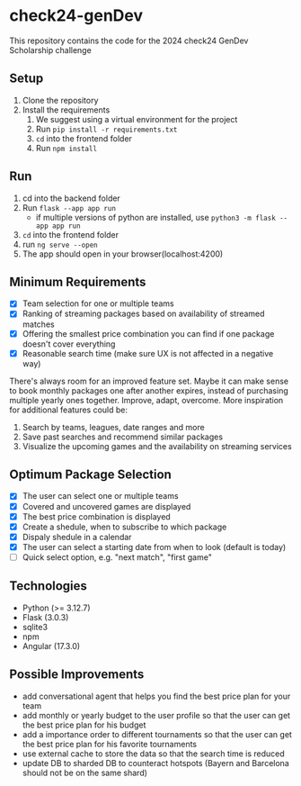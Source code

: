 # check24-genDev
This repository contains the code for the 2024 check24 GenDev Scholarship challenge

## Setup
1. Clone the repository
2. Install the requirements
   1. We suggest using a virtual environment for the project
   2. Run `pip install -r requirements.txt`
   3. `cd` into the frontend folder
   4. Run `npm install`

   
## Run
1. cd into the backend folder
2. Run `flask --app app run`
    * if multiple versions of python are installed, use `python3 -m flask --app app run`
3. `cd` into the frontend folder
4. run `ng serve --open`
5. The app should open in your browser(localhost:4200)

## Minimum Requirements
- [X] Team selection for one or multiple teams
- [X] Ranking of streaming packages based on availability of streamed matches
- [X] Offering the smallest price combination you can find if one package doesn't cover everything
- [X] Reasonable search time (make sure UX is not affected in a negative way)

There's always room for an improved feature set. Maybe it can make sense to book monthly packages one after another expires, instead of purchasing multiple yearly ones together. Improve, adapt, overcome.
More inspiration for additional features could be:

1. Search by teams, leagues, date ranges and more
2. Save past searches and recommend similar packages
3. Visualize the upcoming games and the availability on streaming services



## Optimum Package Selection
- [X] The user can select one or multiple teams
- [X] Covered and uncovered games are displayed
- [X] The best price combination is displayed
- [X] Create a shedule, when to subscribe to which package
- [X] Dispaly shedule in a calendar
- [X] The user can select a starting date from when to look (default is today)
- [ ] Quick select option, e.g. "next match", "first game"

## Technologies
- Python (>= 3.12.7)
- Flask (3.0.3)
- sqlite3
- npm 
- Angular (17.3.0)

## Possible Improvements
- add conversational agent that helps you find the best price plan for your team
- add monthly or yearly budget to the user profile so that the user can get the best price plan for his budget
- add a importance order to different tournaments so that the user can get the best price plan for his favorite tournaments
- use external cache to store the data so that the search time is reduced
- update DB to sharded DB to counteract hotspots (Bayern and Barcelona should not be on the same shard)

